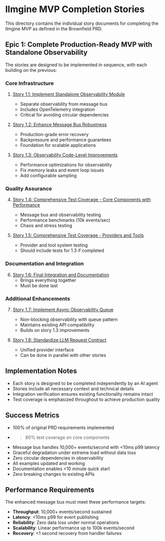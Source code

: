 # llmgine MVP Completion Stories

This directory contains the individual story documents for completing the llmgine MVP as defined in the Brownfield PRD.

## Epic 1: Complete Production-Ready MVP with Standalone Observability

The stories are designed to be implemented in sequence, with each building on the previous:

### Core Infrastructure
1. [Story 1.1: Implement Standalone Observability Module](./story-1-1-opentelemetry-handler.md)
   - Separate observability from message bus
   - Includes OpenTelemetry integration
   - Critical for avoiding circular dependencies

2. [Story 1.2: Enhance Message Bus Robustness](./story-1-2-enhance-message-bus.md)
   - Production-grade error recovery
   - Backpressure and performance guarantees
   - Foundation for scalable applications

3. [Story 1.3: Observability Code-Level Improvements](./story-1-3-observability-improvements.md)
   - Performance optimizations for observability
   - Fix memory leaks and event loop issues
   - Add configurable sampling

### Quality Assurance
4. [Story 1.4: Comprehensive Test Coverage - Core Components with Performance](./story-1-4-test-coverage-core.md)
   - Message bus and observability testing
   - Performance benchmarks (10k events/sec)
   - Chaos and stress testing

5. [Story 1.5: Comprehensive Test Coverage - Providers and Tools](./story-1-5-test-coverage-providers.md)
   - Provider and tool system testing
   - Should include tests for 1.3 if completed

### Documentation and Integration
6. [Story 1.6: Final Integration and Documentation](./story-1-6-documentation-integration.md)
   - Brings everything together
   - Must be done last

### Additional Enhancements
7. [Story 1.7: Implement Async Observability Queue](./story-1-7-async-observability-queue.md)
   - Non-blocking observability with queue pattern
   - Maintains existing API compatibility
   - Builds on story 1.3 improvements

8. [Story 1.8: Standardize LLM Request Contract](./story-1-8-standardize-llm-contract.md)
   - Unified provider interface
   - Can be done in parallel with other stories

## Implementation Notes

- Each story is designed to be completed independently by an AI agent
- Stories include all necessary context and technical details
- Integration verification ensures existing functionality remains intact
- Test coverage is emphasized throughout to achieve production quality

## Success Metrics

- 100% of original PRD requirements implemented
- >80% test coverage on core components
- Message bus handles 10,000+ events/second with <10ms p99 latency
- Graceful degradation under extreme load without data loss
- Zero circular dependencies in observability
- All examples updated and working
- Documentation enables <10 minute quick start
- Zero breaking changes to existing APIs

## Performance Requirements

The enhanced message bus must meet these performance targets:
- **Throughput**: 10,000+ events/second sustained
- **Latency**: <10ms p99 for event publishing
- **Reliability**: Zero data loss under normal operations
- **Scalability**: Linear performance up to 100k events/second
- **Recovery**: <1 second recovery from handler failures